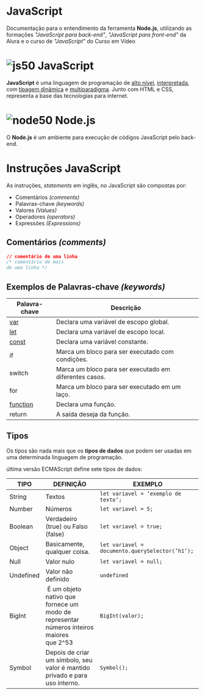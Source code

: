 # JavaScript

Documentação para o entendimento da ferramenta **Node.js**, utilizando as formações _"JavaScript para back-end"_, _"JavaScript para front-end"_ da Alura e o curso de _"JavaScript"_ do Curso em Vídeo

# ![js50](https://user-images.githubusercontent.com/106445418/181271387-358960f0-a87b-4a7f-bd19-39f36deac11f.png) JavaScript
**JavaScript** é uma linguagem de programação de [alto nível](https://github.com/felipemadu13/Alura_JavaScript_Back_End/blob/ad6b300ce71c89492671876dfe1156989de5300a/alto_nivel.md), [interpretada](https://github.com/felipemadu13/Alura_JavaScript_Back_End/blob/dc89de7426c8ede4bf988eac1b3f26b48819441d/interpretada.md), com [tipagem dinâmica](https://github.com/felipemadu13/Alura_JavaScript_Back_End/blob/c10e44f7c1e049e3784f0f5fdcfe9795e0be6a56/tipagem.md) e [multiparadigma](https://github.com/felipemadu13/Alura_JavaScript_Back_End/blob/c195a07b668a299afe279dace7d42338068669c5/multiparadigma.md). Junto com HTML e CSS, representa a base das tecnologias para internet.
 
# ![node50](https://user-images.githubusercontent.com/106445418/181272395-b4ca04e1-bb01-427b-ad38-dfb92a4ebe05.png) Node.js
O **Node.js** é um ambiente para execução de códigos JavaScript pelo back-end.

# Instruções JavaScript

As instruções, *statements* em inglês, no JavaScript são compostas por:

- Comentários _(comments)_
- Palavras-chave _(keywords)_
- Valores _(Values)_
- Operadores _(operators)_
- Expressões _(Expressions)_

## Comentários *(comments)* ##

```css
// comentário de uma linha
/* comentário de mais 
de uma linha */
```

## Exemplos de Palavras-chave *(keywords)* ##

| Palavra-chave | Descrição |
| --- | --- |
| [var](https://github.com/felipemadu13/JavaScript/blob/1f73ce8bf9982096ec9872733ad98d3896d24bd4/Textos/var,%20let%20e%20const.md) | Declara uma variável de escopo global. |
| [let](https://github.com/felipemadu13/JavaScript/blob/1f73ce8bf9982096ec9872733ad98d3896d24bd4/Textos/var,%20let%20e%20const.md) | Declara uma variável de escopo local. |
| [const](https://github.com/felipemadu13/JavaScript/blob/1f73ce8bf9982096ec9872733ad98d3896d24bd4/Textos/var,%20let%20e%20const.md) | Declara uma variável constante. |
| if | Marca um bloco para ser executado com condições. |
| switch | Marca um bloco  para ser executado em diferentes casos. |
| for | Marca um bloco para ser executado em um laço. |
| [function](https://github.com/felipemadu13/JavaScript/blob/e22eb40968702f0e08a6b3acfdcab2e7e8f9cbbe/Textos/function.md) | Declara uma função. |
| return | A saída deseja da função. |

## Tipos ##
Os tipos são nada mais que os **tipos de dados** que podem ser usadas em uma determinada linguagem de programação.

 última versão ECMAScript define sete tipos de dados:
 
 | TIPO | DEFINIÇÃO | EXEMPLO |
| --- | --- | --- |
| String | Textos | `let variavel = ‘exemplo de texto’; `|
| Number | Números | `let variavel = 5;` |
| Boolean | Verdadeiro (true) ou Falso (false) | `let variavel = true;` |
| Object | Basicamente, qualquer coisa. | `let variavel = documento.querySelector(’h1’);` |
| Null | Valor nulo | `let variavel = null;` |
| Undefined | Valor não definido | `undefined` |
| BigInt |  É um objeto nativo que fornece um modo de representar números inteiros maiores que 2^53 | `BigInt(valor);` |
| Symbol | Depois de criar um símbolo, seu valor é mantido privado e para uso interno. | `Symbol();` |




